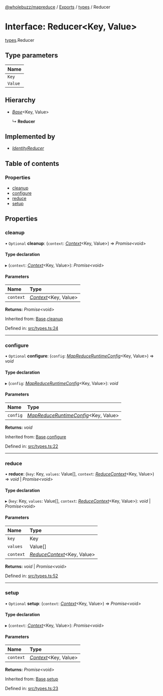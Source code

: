 [@wholebuzz/mapreduce](../README.md) / [Exports](../modules.md) / [types](../modules/types.md) / Reducer

# Interface: Reducer<Key, Value\>

[types](../modules/types.md).Reducer

## Type parameters

| Name |
| :------ |
| `Key` |
| `Value` |

## Hierarchy

- [*Base*](types.base.md)<Key, Value\>

  ↳ **Reducer**

## Implemented by

- [*IdentityReducer*](../classes/reducers.identityreducer.md)

## Table of contents

### Properties

- [cleanup](types.reducer.md#cleanup)
- [configure](types.reducer.md#configure)
- [reduce](types.reducer.md#reduce)
- [setup](types.reducer.md#setup)

## Properties

### cleanup

• `Optional` **cleanup**: (`context`: [*Context*](types.context.md)<Key, Value\>) => *Promise*<void\>

#### Type declaration

▸ (`context`: [*Context*](types.context.md)<Key, Value\>): *Promise*<void\>

#### Parameters

| Name | Type |
| :------ | :------ |
| `context` | [*Context*](types.context.md)<Key, Value\> |

**Returns:** *Promise*<void\>

Inherited from: [Base](types.base.md).[cleanup](types.base.md#cleanup)

Defined in: [src/types.ts:24](https://github.com/wholebuzz/mapreduce/blob/master/src/types.ts#L24)

___

### configure

• `Optional` **configure**: (`config`: [*MapReduceRuntimeConfig*](types.mapreduceruntimeconfig.md)<Key, Value\>) => *void*

#### Type declaration

▸ (`config`: [*MapReduceRuntimeConfig*](types.mapreduceruntimeconfig.md)<Key, Value\>): *void*

#### Parameters

| Name | Type |
| :------ | :------ |
| `config` | [*MapReduceRuntimeConfig*](types.mapreduceruntimeconfig.md)<Key, Value\> |

**Returns:** *void*

Inherited from: [Base](types.base.md).[configure](types.base.md#configure)

Defined in: [src/types.ts:22](https://github.com/wholebuzz/mapreduce/blob/master/src/types.ts#L22)

___

### reduce

• **reduce**: (`key`: Key, `values`: Value[], `context`: [*ReduceContext*](types.reducecontext.md)<Key, Value\>) => *void* \| *Promise*<void\>

#### Type declaration

▸ (`key`: Key, `values`: Value[], `context`: [*ReduceContext*](types.reducecontext.md)<Key, Value\>): *void* \| *Promise*<void\>

#### Parameters

| Name | Type |
| :------ | :------ |
| `key` | Key |
| `values` | Value[] |
| `context` | [*ReduceContext*](types.reducecontext.md)<Key, Value\> |

**Returns:** *void* \| *Promise*<void\>

Defined in: [src/types.ts:52](https://github.com/wholebuzz/mapreduce/blob/master/src/types.ts#L52)

___

### setup

• `Optional` **setup**: (`context`: [*Context*](types.context.md)<Key, Value\>) => *Promise*<void\>

#### Type declaration

▸ (`context`: [*Context*](types.context.md)<Key, Value\>): *Promise*<void\>

#### Parameters

| Name | Type |
| :------ | :------ |
| `context` | [*Context*](types.context.md)<Key, Value\> |

**Returns:** *Promise*<void\>

Inherited from: [Base](types.base.md).[setup](types.base.md#setup)

Defined in: [src/types.ts:23](https://github.com/wholebuzz/mapreduce/blob/master/src/types.ts#L23)
